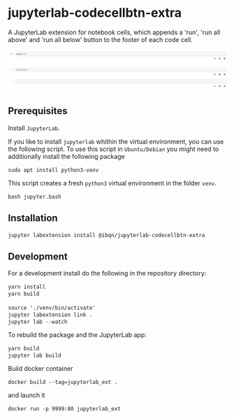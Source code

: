 # jupyterlab-codecellbtn-extra

A JupyterLab extension for notebook cells, which appends a 'run', 'run all above' and 'run all below' button to the footer of each code cell.

![screenshot](screenshot.png)

## Prerequisites

Install `JupyterLab`.

If you like to install `jupyterlab` whithin the virtual environment, you can use the following script. To use this script in `Ubuntu/Debian` you might need to additionally install the following package

```shell
sudo apt install python3-venv
```

This script creates a fresh `python3` virtual environment in the folder `venv`.

```shell
bash jupyter.bash
```

## Installation

```shell
jupyter labextension install @ibqn/jupyterlab-codecellbtn-extra
```

## Development

For a development install do the following in the repository directory:

```shell
yarn install
yarn build

source './venv/bin/activate'
jupyter labextension link .
jupyter lab --watch
```

To rebuild the package and the JupyterLab app:

```shell
yarn build
jupyter lab build
```

Build docker container

```shell
docker build --tag=jupyterlab_ext .
```

and launch it

```shell
docker run -p 9999:80 jupyterlab_ext
```
